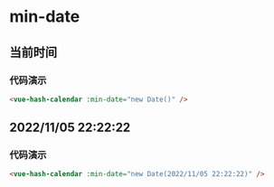 # min-date

## 当前时间

### 代码演示

```html
<vue-hash-calendar :min-date="new Date()" />
```

## 2022/11/05 22:22:22

### 代码演示

```html
<vue-hash-calendar :min-date="new Date(2022/11/05 22:22:22)" />
```
